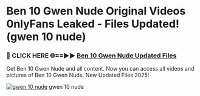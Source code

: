 # Ben 10 Gwen Nude Original Videos 0nlyFans Leaked - Files Updated! (gwen 10 nude)

<h3>🔴 CLICK HERE 🌐==►► <a href="https://tinyurl.com/2p9ay9w9" rel="nofollow">Ben 10 Gwen Nude Updated Files</a></h3>

Get Ben 10 Gwen Nude and all content. Now you can access all videos and pictures of Ben 10 Gwen Nude. New Updated Files 2025!

[![gwen 10 nude](https://i.imgur.com/KQgVmj3.gif)](https://tinyurl.com/2p9ay9w9)
gwen 10 nude